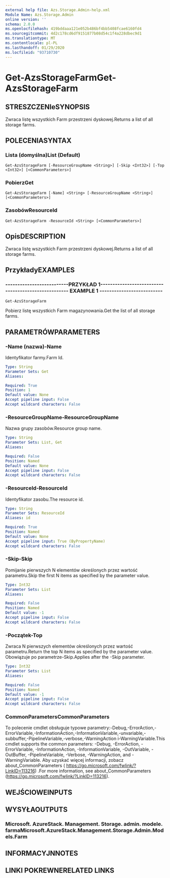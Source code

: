```yaml
---
external help file: Azs.Storage.Admin-help.xml
Module Name: Azs.Storage.Admin
online version: ''
schema: 2.0.0
ms.openlocfilehash: 419bddaaa121e052b486bf4bb5408fcae6160fd4
ms.sourcegitcommit: 4d2c178cd6df9151877b08d54c1f4a228dbec9d1
ms.translationtype: MT
ms.contentlocale: pl-PL
ms.lasthandoff: 01/29/2020
ms.locfileid: "93710730"
---
```

# <span data-ttu-id="cb6e4-101">Get-AzsStorageFarm</span><span class="sxs-lookup"><span data-stu-id="cb6e4-101">Get-AzsStorageFarm</span></span>

## <span data-ttu-id="cb6e4-102">STRESZCZENIe</span><span class="sxs-lookup"><span data-stu-id="cb6e4-102">SYNOPSIS</span></span>
<span data-ttu-id="cb6e4-103">Zwraca listę wszystkich Farm przestrzeni dyskowej.</span><span class="sxs-lookup"><span data-stu-id="cb6e4-103">Returns a list of all storage farms.</span></span>

## <span data-ttu-id="cb6e4-104">POLECENIA</span><span class="sxs-lookup"><span data-stu-id="cb6e4-104">SYNTAX</span></span>

### <span data-ttu-id="cb6e4-105">Lista (domyślna)</span><span class="sxs-lookup"><span data-stu-id="cb6e4-105">List (Default)</span></span>
```
Get-AzsStorageFarm [-ResourceGroupName <String>] [-Skip <Int32>] [-Top <Int32>] [<CommonParameters>]
```

### <span data-ttu-id="cb6e4-106">Pobierz</span><span class="sxs-lookup"><span data-stu-id="cb6e4-106">Get</span></span>
```
Get-AzsStorageFarm [-Name] <String> [-ResourceGroupName <String>] [<CommonParameters>]
```

### <span data-ttu-id="cb6e4-107">Zasobów</span><span class="sxs-lookup"><span data-stu-id="cb6e4-107">ResourceId</span></span>
```
Get-AzsStorageFarm -ResourceId <String> [<CommonParameters>]
```

## <span data-ttu-id="cb6e4-108">Opis</span><span class="sxs-lookup"><span data-stu-id="cb6e4-108">DESCRIPTION</span></span>
<span data-ttu-id="cb6e4-109">Zwraca listę wszystkich Farm przestrzeni dyskowej.</span><span class="sxs-lookup"><span data-stu-id="cb6e4-109">Returns a list of all storage farms.</span></span>

## <span data-ttu-id="cb6e4-110">Przykłady</span><span class="sxs-lookup"><span data-stu-id="cb6e4-110">EXAMPLES</span></span>

### <span data-ttu-id="cb6e4-111">--------------------------PRZYKŁAD 1--------------------------</span><span class="sxs-lookup"><span data-stu-id="cb6e4-111">-------------------------- EXAMPLE 1 --------------------------</span></span>
```
Get-AzsStorageFarm
```

<span data-ttu-id="cb6e4-112">Pobierz listę wszystkich Farm magazynowania.</span><span class="sxs-lookup"><span data-stu-id="cb6e4-112">Get the list of all storage farms.</span></span>

## <span data-ttu-id="cb6e4-113">PARAMETRÓW</span><span class="sxs-lookup"><span data-stu-id="cb6e4-113">PARAMETERS</span></span>

### <span data-ttu-id="cb6e4-114">-Name (nazwa)</span><span class="sxs-lookup"><span data-stu-id="cb6e4-114">-Name</span></span>
<span data-ttu-id="cb6e4-115">Identyfikator farmy.</span><span class="sxs-lookup"><span data-stu-id="cb6e4-115">Farm Id.</span></span>

```yaml
Type: String
Parameter Sets: Get
Aliases: 

Required: True
Position: 1
Default value: None
Accept pipeline input: False
Accept wildcard characters: False
```

### <span data-ttu-id="cb6e4-116">-ResourceGroupName</span><span class="sxs-lookup"><span data-stu-id="cb6e4-116">-ResourceGroupName</span></span>
<span data-ttu-id="cb6e4-117">Nazwa grupy zasobów.</span><span class="sxs-lookup"><span data-stu-id="cb6e4-117">Resource group name.</span></span>

```yaml
Type: String
Parameter Sets: List, Get
Aliases: 

Required: False
Position: Named
Default value: None
Accept pipeline input: False
Accept wildcard characters: False
```

### <span data-ttu-id="cb6e4-118">-ResourceId</span><span class="sxs-lookup"><span data-stu-id="cb6e4-118">-ResourceId</span></span>
<span data-ttu-id="cb6e4-119">Identyfikator zasobu.</span><span class="sxs-lookup"><span data-stu-id="cb6e4-119">The resource id.</span></span>

```yaml
Type: String
Parameter Sets: ResourceId
Aliases: id

Required: True
Position: Named
Default value: None
Accept pipeline input: True (ByPropertyName)
Accept wildcard characters: False
```

### <span data-ttu-id="cb6e4-120">-Skip</span><span class="sxs-lookup"><span data-stu-id="cb6e4-120">-Skip</span></span>
<span data-ttu-id="cb6e4-121">Pomijanie pierwszych N elementów określonych przez wartość parametru.</span><span class="sxs-lookup"><span data-stu-id="cb6e4-121">Skip the first N items as specified by the parameter value.</span></span>

```yaml
Type: Int32
Parameter Sets: List
Aliases: 

Required: False
Position: Named
Default value: -1
Accept pipeline input: False
Accept wildcard characters: False
```

### <span data-ttu-id="cb6e4-122">-Początek</span><span class="sxs-lookup"><span data-stu-id="cb6e4-122">-Top</span></span>
<span data-ttu-id="cb6e4-123">Zwraca N pierwszych elementów określonych przez wartość parametru.</span><span class="sxs-lookup"><span data-stu-id="cb6e4-123">Return the top N items as specified by the parameter value.</span></span>
<span data-ttu-id="cb6e4-124">Obowiązuje po parametrze-Skip.</span><span class="sxs-lookup"><span data-stu-id="cb6e4-124">Applies after the -Skip parameter.</span></span>

```yaml
Type: Int32
Parameter Sets: List
Aliases: 

Required: False
Position: Named
Default value: -1
Accept pipeline input: False
Accept wildcard characters: False
```

### <span data-ttu-id="cb6e4-125">CommonParameters</span><span class="sxs-lookup"><span data-stu-id="cb6e4-125">CommonParameters</span></span>
<span data-ttu-id="cb6e4-126">To polecenie cmdlet obsługuje typowe parametry:-Debug,-ErrorAction,-ErrorVariable,-InformationAction,-InformationVariable,-unvariable,-subbuffer,-PipelineVariable,-verbose,-WarningAction i-WarningVariable.</span><span class="sxs-lookup"><span data-stu-id="cb6e4-126">This cmdlet supports the common parameters: -Debug, -ErrorAction, -ErrorVariable, -InformationAction, -InformationVariable, -OutVariable, -OutBuffer, -PipelineVariable, -Verbose, -WarningAction, and -WarningVariable.</span></span> <span data-ttu-id="cb6e4-127">Aby uzyskać więcej informacji, zobacz about_CommonParameters ( https://go.microsoft.com/fwlink/?LinkID=113216) .</span><span class="sxs-lookup"><span data-stu-id="cb6e4-127">For more information, see about_CommonParameters (https://go.microsoft.com/fwlink/?LinkID=113216).</span></span>

## <span data-ttu-id="cb6e4-128">WEJŚCIOWE</span><span class="sxs-lookup"><span data-stu-id="cb6e4-128">INPUTS</span></span>

## <span data-ttu-id="cb6e4-129">WYSYŁA</span><span class="sxs-lookup"><span data-stu-id="cb6e4-129">OUTPUTS</span></span>

### <span data-ttu-id="cb6e4-130">Microsoft. AzureStack. Management. Storage. admin. modele. farma</span><span class="sxs-lookup"><span data-stu-id="cb6e4-130">Microsoft.AzureStack.Management.Storage.Admin.Models.Farm</span></span>

## <span data-ttu-id="cb6e4-131">INFORMACYJN</span><span class="sxs-lookup"><span data-stu-id="cb6e4-131">NOTES</span></span>

## <span data-ttu-id="cb6e4-132">LINKI POKREWNE</span><span class="sxs-lookup"><span data-stu-id="cb6e4-132">RELATED LINKS</span></span>


